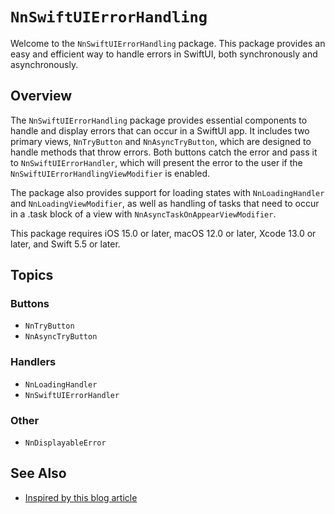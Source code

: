 # ``NnSwiftUIErrorHandling``

Welcome to the `NnSwiftUIErrorHandling` package. This package provides an easy and efficient way to handle errors in SwiftUI, both synchronously and asynchronously.

## Overview

The `NnSwiftUIErrorHandling` package provides essential components to handle and display errors that can occur in a SwiftUI app. It includes two primary views, `NnTryButton` and `NnAsyncTryButton`, which are designed to handle methods that throw errors. Both buttons catch the error and pass it to `NnSwiftUIErrorHandler`, which will present the error to the user if the `NnSwiftUIErrorHandlingViewModifier` is enabled.

The package also provides support for loading states with `NnLoadingHandler` and `NnLoadingViewModifier`, as well as handling of tasks that need to occur in a .task block of a view with `NnAsyncTaskOnAppearViewModifier`.

This package requires iOS 15.0 or later, macOS 12.0 or later, Xcode 13.0 or later, and Swift 5.5 or later.

## Topics

### Buttons
- ``NnTryButton``
- ``NnAsyncTryButton``

### Handlers
- ``NnLoadingHandler``
- ``NnSwiftUIErrorHandler``

### Other
- ``NnDisplayableError``

## See Also

- [Inspired by this blog article](https://www.ralfebert.com/swiftui/generic-error-handling/)

